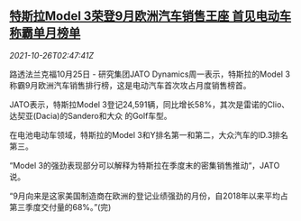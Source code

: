 <!--1635217263000-->
[特斯拉Model 3荣登9月欧洲汽车销售王座 首见电动车称霸单月榜单](https://cn.reuters.com/article/tesla-model3-eu-sale-1026-idCNKBS2HG08K)
------

<div><i>2021-10-26T02:47:41Z</i></div><p>路透法兰克福10月25日 - 研究集团JATO Dynamics周一表示，特斯拉的Model 3称霸9月欧洲汽车销售排行榜，这是电动汽车首次攻占月度销售榜首。</p><p>JATO表示，特斯拉Model 3登记24,591辆，同比增长58%，其次是雷诺的Clio、达契亚(Dacia)的Sandero和大众 的Golf车型。</p><p>在电池电动车领域，特斯拉的Model 3和Y排名第一和第二，大众汽车的ID.3排名第三。</p><p>“Model 3的强劲表现部分可以解释为特斯拉在季度末的密集销售推动“，JATO说。</p><p>“9月向来是这家美国制造商在欧洲的登记业绩强劲的月份，自2018年以来平均占第三季度交付量的68%。”(完)</p>
